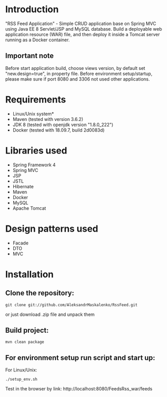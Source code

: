 # Introduction #
"RSS Feed Application" - Simple CRUD application base on Spring MVC using Java EE 8 Servlet/JSP and MySQL database. 
 Build a deployable web application resource (WAR) file, and then deploy it inside a Tomcat server running as a Docker container. 


## Important note ##

Before start application build, choose views version, by default set "new.design=true", in property file. 
Before environment setup/startup, please make sure if port 8080 and 3306 not used other applications.

# Requirements #

* Linux/Unix system*
* Maven (tested with version 3.6.2)
* JDK 8 (tested with openjdk version "1.8.0_222")
* Docker (tested with 18.09.7, build 2d0083d)

# Libraries used #

* Spring Framework 4
* Spring MVC
* JSP
* JSTL
* Hibernate
* Maven
* Docker
* MySQL
* Apache Tomcat

# Design patterns used #

* Facade
* DTO
* MVC

# Installation #
## Clone the repository: ##

```
git clone git://github.com/AleksandrMaskalenko/RssFeed.git
```
or just download .zip file and unpack them


## Build project: ##

```
mvn clean package
```


## For environment setup run script and start up: ##

For Linux/Unix:

```
./setup_env.sh
```

Test in the browser by link:
http://localhost:8080/FeedsRss_war/feeds